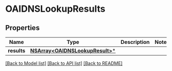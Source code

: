 # OAIDNSLookupResults

## Properties
Name | Type | Description | Notes
------------ | ------------- | ------------- | -------------
**results** | [**NSArray&lt;OAIDNSLookupResult&gt;***](OAIDNSLookupResult) |  | 

[[Back to Model list]](../README#documentation-for-models) [[Back to API list]](../README#documentation-for-api-endpoints) [[Back to README]](../README)


